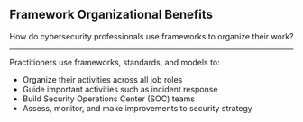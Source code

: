 ## Framework Organizational Benefits

How do cybersecurity professionals use frameworks to organize their work?

---

Practitioners use frameworks, standards, and models to:
- Organize their activities across all job roles
- Guide important activities such as incident response
- Build Security Operations Center (SOC) teams
- Assess, monitor, and make improvements to security strategy

